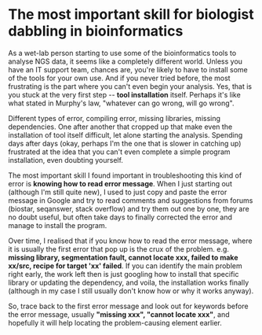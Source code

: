 # The most important skill for biologist dabbling in bioinformatics

As a wet-lab person starting to use some of the bioinformatics tools to analyse NGS data, it seems like a completely different world.
Unless you have an IT support team, chances are, you're likely to have to install some of the tools for your own use.
And if you never tried before, the most frustrating is the part where you can't even begin your analysis. Yes, that is you stuck at the very first step -- **tool installation** itself.
Perhaps it's like what stated in Murphy's law, "whatever can go wrong, will go wrong".

Different types of error, compiling error, missing libraries, missing dependencies. One after another that cropped up that make even the 
installation of tool itself difficult, let alone starting the analysis.
Spending days after days (okay, perhaps I'm the one that is slower in catching up) frustrated at the idea that you can't even complete a simple program installation,
even doubting yourself.

The most important skill I found important in troubleshooting this kind of error is **knowing how to read error message**.
When I just starting out (although I'm still quite new), I used to just copy and paste the error message in Google and try to read comments and
suggestions from forums (biostar, seqanswer, stack overflow) and try them out one by one, they are no doubt useful, but often take days to finally corrected the error and manage to install
the program.

Over time, I realised that if you know how to read the error message, where it is usually the first error that pop up is the crux of the problem.
e.g. **missing library, segmentation fault, cannot locate xxx, failed to make xx/src, recipe for target 'xx' failed**.
If you can identify the main problem right early, the work left then is just googling how to install that specific library or updating the
dependency, and voila, the installation works finally (although in my case I still usually don't know how or why it works anyway).

So, trace back to the first error message and look out for keywords before the error message, usually **"missing xxx", "cannot locate xxx"**, 
and hopefully it will help locating the problem-causing element earlier.
